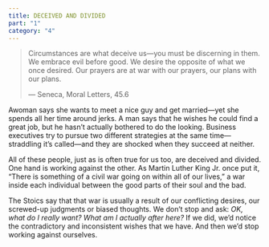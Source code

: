 ```yaml
---
title: DECEIVED AND DIVIDED
part: "1"
category: "4"
---
```


> Circumstances are what deceive us—you must be discerning in them. We embrace evil before good. We desire the opposite of what we once desired. Our prayers are at war with our prayers, our plans with our plans.
>
> — Seneca, Moral Letters, 45.6

Awoman says she wants to meet a nice guy and get married—yet she spends all her time around jerks. A man says that he wishes he could find a great job, but he hasn’t actually bothered to do the looking. Business executives try to pursue two different strategies at the same time—straddling it’s called—and they are shocked when they succeed at neither.

All of these people, just as is often true for us too, are deceived and divided. One hand is working against the other. As Martin Luther King Jr. once put it, “There is something of a civil war going on within all of our lives,” a war inside each individual between the good parts of their soul and the bad.

The Stoics say that that war is usually a result of our conflicting desires, our screwed-up judgments or biased thoughts. We don’t stop and ask: _OK, what do I really want? What am I actually after here?_ If we did, we’d notice the contradictory and inconsistent wishes that we have. And then we’d stop working against ourselves.
